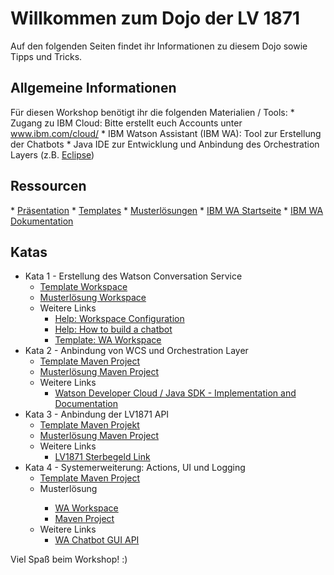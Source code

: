 <h1>Willkommen zum Dojo der LV 1871</h1>

Auf den folgenden Seiten findet ihr Informationen zu diesem Dojo sowie Tipps und Tricks. 

<h2>Allgemeine Informationen</h2>
Für diesen Workshop benötigt ihr die folgenden Materialien / Tools:
* Zugang zu IBM Cloud: Bitte erstellt euch Accounts unter <a href="https://www.ibm.com/cloud/">www.ibm.com/cloud/</a>
* IBM Watson Assistant (IBM WA): Tool zur Erstellung der Chatbots
* Java IDE zur Entwicklung und Anbindung des Orchestration Layers (z.B. <a href="https://www.eclipse.org/downloads/">Eclipse</a>)

<h2>Ressourcen</h2> 
* <a href="https://gitlab.infomotion.de/lv1871/chatbot/blob/master/ChatbotsLeichtgemacht.pdf">Präsentation</a> 
* <a href="https://gitlab.infomotion.de/lv1871/chatbot/tree/master/Templates">Templates</a>
* <a href="https://gitlab.infomotion.de/lv1871/chatbot/tree/master/Musterlösungen">Musterlösungen</a>
* <a href="https://watson-assistant.eu-de.bluemix.net/">IBM WA Startseite</a>   
* <a href="https://console.bluemix.net/docs/services/conversation/configure-workspace.html#configuring-a-watson-assistant-workspace">IBM WA Dokumentation</a>


<h2>Katas</h2>
<ul>
	<li> Kata 1 - Erstellung des Watson Conversation Service 
	<ul>
		<li><a href="Templates/dojo_template.json">Template Workspace</a></li>
		<li><a href="Musterl%C3%B6sungen/workspace_lv1871.json">Musterlösung Workspace</a></li>
		<li>Weitere Links
			<ul>
				<li><a href="https://console.bluemix.net/docs/services/conversation/configure-workspace.html#configuring-a-watson-assistant-workspace">Help: Workspace Configuration</a></li>
				<li><a href="www.ibm.com/watson/how-to-build-a-chatbot/">Help: How to build a chatbot</a></li>
				<li><a href="">Template: WA Workspace</a></li>
			</ul>
		</li>
	</ul>
	</li>
	<li> Kata 2 - Anbindung von WCS und Orchestration Layer
	<ul>
		<li><a href="Templates/java_template.zip">Template Maven Project</a></li>
		<li><a href="Templates/java_context.zip">Musterlösung Maven Project</a></li>
		<li>Weitere Links
			<ul>
				<li><a href="github.com/watson-developer-cloud/java-sdk/">Watson Developer Cloud / Java SDK - Implementation and  Documentation</a></li>
			</ul>
		</li>
	</ul>
	</li>
	<li> Kata 3 - Anbindung der LV1871 API 
	<ul>
		<li><a href="Templates/java_context.zip">Template Maven Projekt</a></li>
		<li><a href="Templates/java_lv1871api.zip">Musterlösung Maven Project</a></li>
		<li>Weitere Links
			<ul>
				<li><a href="www.lv1871.de/lv1871_internet/sterbegeldversicherung.htm#/?versicherungssumme=9000">LV1871 Sterbegeld Link</a></li>
			</ul>
		</li>
	</ul>
	</li>
	<li> Kata 4 - Systemerweiterung: Actions, UI und Logging
	<ul>
		<li><a href="Templates/java_lv1871api.zip">Template Maven Project</a></li>
		<li>Musterlösung</li>
			<ul>
				<li><a href="Musterl%C3%B6sungen/dojo_solution.json">WA Workspace</a></li>
				<li><a href="Musterl%C3%B6sungen/java_actions.zip">Maven Project</a></li>
			</ul>
		<li>Weitere Links
			<ul>
				<li><a href="https://git.ng.bluemix.net/insdach/chatbot-template">WA Chatbot GUI API</a></li>
			</ul>
		</li>
	</ul>
	</li>
</ul>



Viel Spaß beim Workshop! :)
  

